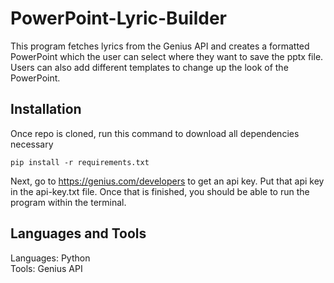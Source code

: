 # PowerPoint-Lyric-Builder

This program fetches lyrics from the Genius API and creates a formatted PowerPoint which the user can select where they want to save the pptx file. Users can also
add different templates to change up the look of the PowerPoint.

## Installation

Once repo is cloned, run this command to download all dependencies necessary <br/>
```
pip install -r requirements.txt
```
Next, go to https://genius.com/developers to get an api key. Put that api key in the api-key.txt file.
Once that is finished, you should be able to run the program within the terminal.

## Languages and Tools

Languages: Python <br/>
Tools: Genius API
